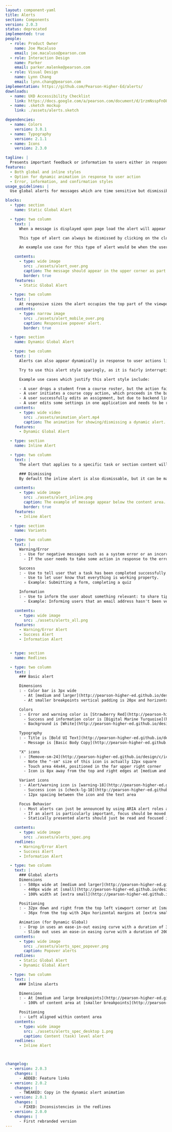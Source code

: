 ```yaml
---
layout: component-yaml
title: Alerts
section: Components
version: 2.0.3
status: deprecated
implemented: true
people:
  - role: Product Owner
    name: Joe Macaluso
    email: joe.macaluso@pearson.com
  - role: Interaction Design
    name: Parker
    email: parker.malenke@pearson.com
  - role: Visual Design
    name: Lynn Chang
    email: lynn.chang@pearson.com
implementation: https://github.com/Pearson-Higher-Ed/alerts/
downloads:
  - name: UXD Accessibility Checklist
    link: https://docs.google.com/a/pearson.com/document/d/1rzmNsspFnO8bdnLeHtMVWKSXJGzCy6KJ-e3v4513nZk/edit?usp=sharing
  - name: .sketch mockup
    link: ./assets/alerts.sketch

dependencies:
  - name: Colors
    version: 3.0.1
  - name: Typography
    version: 2.1.1
  - name: Icons
    version: 2.3.0

tagline: |
  Presents important feedback or information to users either in response to their actions or upon page load.
features:
  - Both global and inline styles
  - Option for dynamic animation in response to user action
  - Error, information, and confirmation styles
usage_guidelines: |
  Use global alerts for messages which are time sensitive but dismissible. The inline alerts may be used in this manner, or to provide more persistent information that relates to a particular region of the page.

blocks:
  - type: section
    name: Static Global Alert

  - type: two column
    text: |
      When a message is displayed upon page load the alert will appear anchored in the upper left corner of the viewport or if on a mobile device the message will appear across the top of the viewport. (It will stay in place as the user scrolls the page.)  Text in the upper left corner of desktop devices (rather than center) will help ensure screen magnification users do not miss the message upon page load.

      This type of alert can always be dismissed by clicking on the close icon.

      An example use case for this type of alert would be when the user clicks a confirmation link in their email which loads a new window confirming that their address has been verified.

    contents:
      - type: wide image
        src: ./assets/alert_over.png
        caption: The message should appear in the upper corner as part of the normal page load.
        border: true
    features:
      - Static Global Alert

  - type: two column
    text: |
      At responsive sizes the alert occupies the top part of the viewport.
    contents:
      - type: narrow image
        src: ./assets/alert_mobile_over.png
        caption: Responsive popover alert.
        border: true

  - type: section
    name: Dynamic Global Alert

  - type: two column
    text: |
      Alerts can also appear dynamically in response to user actions like submitting a form, choosing an option, or completing an assignment. In this case the alert will animate down from the top.

      Try to use this alert style sparingly, as it is fairly interruptive. For keyboard interactions, focus will automatically move from where the user is working to this element.

      Example use cases which justify this alert style include:

      - A user drops a student from a course roster, but the action fails due to a server error.
      - A user initiates a course copy action, which proceeds in the background while they go edit another course. A dynamic alert notifies them when the task finishes.
      - A user successfully edits an assignment, but due to backend limitations must be informed that it will take one hour before the changes are available to students.
      - A user edits some settings in one application and needs to be reminded that these changes will not automatically propagate to separate applications that are used as part of the same flow.
    contents:
      - type: wide video
        src: ./assets/animation_alert.mp4
        caption: The animation for showing/dismissing a dynamic alert.
    features:
      - Dynamic Global Alert

  - type: section
    name: Inline Alert

  - type: two column
    text: |
      The alert that applies to a specific task or section content will be displayed where the action occurred. These should only appear below the related content to preserve reading order.

      ### Dismissing
      By default the inline alert is also dismissable, but it can be made to display permanently if the information contained is persistently useful. An example would be a message saying that an email address hasn't been confirmed yet.

    contents:
      - type: wide image
        src: ./assets/alert_inline.png
        caption: The example of message appear below the content area.
        border: true
    features:
      - Inline Alert

  - type: section
    name: Variants

  - type: two column
    text: |
      Warning/Error
      : - Use for negative messages such as a system error or an incorrectly user action
        - If the user needs to take some action in response to the error make sure to clearly state that.

      Success
      : - Use to tell user that a task has been completed successfully.
        - Use to let user know that everything is working property.
        - Example: Submitting a form, completing a quiz

      Information
      : - Use to inform the user about something relevant: to share tips or suggestions.
        - Example: Informing users that an email address hasn't been verified yet

    contents:
      - type: wide image
        src: ./assets/alerts_all.png
    features:
      - Warning/Error Alert
      - Success Alert
      - Information Alert


  - type: section
    name: Redlines

  - type: two column
    text: |
      ### Basic alert

      Dimensions
      : - Color bar is 3px wide
        - At [medium and larger](http://pearson-higher-ed.github.io/design/c/breakpoints/v1.0.2/#breakpoints--medium) breakpoints, vertical padding is 24px, left padding is 28px, right padding is 36px
        - At smaller breakpoints vertical padding is 20px and horizontal is 28px

      Colors
      : - Error and warning color is [Strawberry Red](http://pearson-higher-ed.github.io/design/c/colors/v3.0.1/#colors--strawberry-red)
        - Success and information color is [Digital Marine Turquoise](http://pearson-higher-ed.github.io/design/c/colors/v3.0.1/#colors--digital-marine-turquoise)
        - Background is [White](http://pearson-higher-ed.github.io/design/c/colors/v3.0.1/#colors--white)

      Typography
      : - Title is [Bold UI Text](http://pearson-higher-ed.github.io/design/c/typography/v2.1.1/#typography--bold-ui-text)
        - Message is [Basic Body Copy](http://pearson-higher-ed.github.io/design/c/typography/v2.1.1/#typography--basic-body-copy)

      "X" icons
      : - [Remove-sm-24](http://pearson-higher-ed.github.io/design/c/icons/v2.3.0-beta.2/#icons--remove-sm)
        - Note the "-sm" size of this icon is actually 12px square
        - Touch area 44x44, positioned in the far upper right corner
        - Icon is 8px away from the top and right edges at [medium and larger](http://pearson-higher-ed.github.io/design/c/breakpoints/v1.0.2/#breakpoints--medium) breakpoints, 4px at smaller

      Variant icons
      : - Alert/warning icon is [warning-18](http://pearson-higher-ed.github.io/design/c/icons/v2.3.0-beta.2/#icons--warning)
        - Success icon is [check-lg-18](http://pearson-higher-ed.github.io/design/c/icons/v2.3.0-beta.2/#icons--check-lg)
        - 12px spacing between the icon and the text area

      Focus Behavior
      : - Most alerts can just be announced by using ARIA alert roles and don't need special focus treatment
        - If an alert is particularly important, focus should be moved to the first element of the alert (and restored to it's original position upon dismissal)
        - Statically presented alerts should just be read and focused in the normal flow of the document

    contents:
      - type: wide image
        src: ./assets/alerts_spec.png
    redlines:
      - Warning/Error Alert
      - Success Alert
      - Information Alert

  - type: two column
    text: |
      ### Global alerts
      Dimensions
      : - 580px wide at [medium and larger](http://pearson-higher-ed.github.io/design/c/breakpoints/v1.0.2/#breakpoints--medium) breakpoints
        - 440px wide at [small](http://pearson-higher-ed.github.io/design/c/breakpoints/v1.0.2/#breakpoints--small) breakpoints
        - 100% width at [extra small](http://pearson-higher-ed.github.io/design/c/breakpoints/v1.0.2/#breakpoints--extra-small)

      Positioning
      : - 32px down and right from the top left viewport corner at [small and larger](http://pearson-higher-ed.github.io/design/c/breakpoints/v1.0.2/#breakpoints--small) breakpoints
        - 36px from the top with 24px horizontal margins at [extra small breakpoints](http://pearson-higher-ed.github.io/design/c/breakpoints/v1.0.2/#breakpoints--extra-small)

      Animation (for Dynamic Global)
      : - Drop in uses an ease-in-out easing curve with a duration of 300ms
        - Slide out uses an ease-in easing curve with a duration of 200ms
    contents:
      - type: wide image
        src: ./assets/alerts_spec_popover.png
        caption: Popover alerts
    redlines:
      - Static Global Alert
      - Dynamic Global Alert

  - type: two column
    text: |
      ### Inline alerts

      Dimensions
      : - At [medium and large breakpoints](http://pearson-higher-ed.github.io/design/c/breakpoints/v1.0.2/#breakpoints--medium), should have a min width of 440px, may expand to fit the content area
        - 100% of content area at [smaller breakpoints](http://pearson-higher-ed.github.io/design/c/breakpoints/v1.0.2/#breakpoints--small)

      Positioning
      : - Left aligned within content area
    contents:
      - type: wide image
        src: ./assets/alerts_spec_desktop 1.png
        caption: Content (task) level alert
    redlines:
      - Inline Alert



changelog:
  - version: 2.0.3
    changes: |
      - ADDED: Feature links
  - version: 2.0.2
    changes: |
      - TWEAKED: Copy in the dynamic alert animation
  - version: 2.0.1
    changes: |
      - FIXED: Inconsistencies in the redlines
  - version: 2.0.0
    changes: |
      - First rebranded version
---
```

